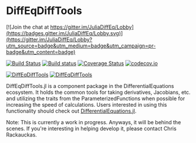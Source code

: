 # DiffEqDiffTools

[![Join the chat at https://gitter.im/JuliaDiffEq/Lobby](https://badges.gitter.im/JuliaDiffEq/Lobby.svg)](https://gitter.im/JuliaDiffEq/Lobby?utm_source=badge&utm_medium=badge&utm_campaign=pr-badge&utm_content=badge)

[![Build Status](https://travis-ci.org/JuliaDiffEq/DiffEqDiffTools.jl.svg?branch=master)](https://travis-ci.org/JuliaDiffEq/DiffEqDiffTools.jl)
[![Build status](https://ci.appveyor.com/api/projects/status/t3risc94d2jqipd6?svg=true)](https://ci.appveyor.com/project/ChrisRackauckas/diffeqdifftools-jl)
[![Coverage Status](https://coveralls.io/repos/ChrisRackauckas/DiffEqDiffTools.jl/badge.svg?branch=master&service=github)](https://coveralls.io/github/ChrisRackauckas/DiffEqDiffTools.jl?branch=master)
[![codecov.io](http://codecov.io/github/ChrisRackauckas/DiffEqDiffTools.jl/coverage.svg?branch=master)](http://codecov.io/github/ChrisRackauckas/DiffEqDiffTools.jl?branch=master)

[![DiffEqDiffTools](http://pkg.julialang.org/badges/DiffEqDiffTools_0.5.svg)](http://pkg.julialang.org/?pkg=DiffEqDiffTools)
[![DiffEqDiffTools](http://pkg.julialang.org/badges/DiffEqDiffTools_0.6.svg)](http://pkg.julialang.org/?pkg=DiffEqDiffTools)

DiffEqDiffTools.jl is a component package in the DifferentialEquations ecosystem. It holds the common tools for taking derivatives, Jacobians, etc. and utilizing the traits from the ParameterizedFunctions when possible for increasing the speed of calculations. Users interested in using this functionality should check out [DifferentialEquations.jl](https://github.com/JuliaDiffEq/DifferentialEquations.jl/blob/master/src/DifferentialEquations.jl).

Note: This is currently a work in progress. Anyways, it will be behind the scenes. If you're interesting in helping develop it, please contact Chris Rackauckas.
